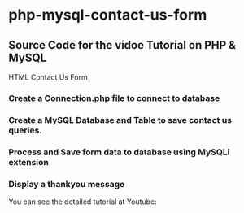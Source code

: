 # php-mysql-contact-us-form

## Source Code for the vidoe Tutorial on PHP & MySQL 

  HTML Contact Us Form

  ### Create a Connection.php file to connect to database

  ### Create a MySQL Database and Table to save  contact us queries.

  ### Process and Save form data to database using MySQLi extension

  ### Display a thankyou message

You can see the detailed tutorial at Youtube: 
